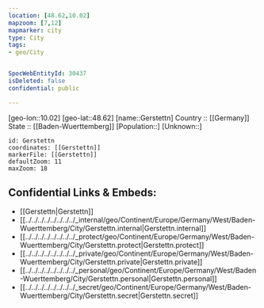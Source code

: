 ```yaml
---
location: [48.62,10.02] 
mapzoom: [7,12] 
mapmarker: city 
type: City
tags:
- geo/City


SpocWebEntityId: 30437
isDeleted: false
confidential: public

---
```

[geo-lon::10.02] 
[geo-lat::48.62] 
[name::Gerstettn] 
Country :: [[Germany]]  
State :: [[Baden-Wuerttemberg]] 
[Population::] 
[Unknown::] 


```leaflet
id: Gerstettn
coordinates: [[Gerstettn]] 
markerFile: [[Gerstettn]] 
defaultZoom: 11 
maxZoom: 18
```


## Confidential Links & Embeds: 
- [[Gerstettn|Gerstettn]]  
- [[../../../../../../../../_internal/geo/Continent/Europe/Germany/West/Baden-Wuerttemberg/City/Gerstettn.internal|Gerstettn.internal]] 
- [[../../../../../../../../_protect/geo/Continent/Europe/Germany/West/Baden-Wuerttemberg/City/Gerstettn.protect|Gerstettn.protect]] 
- [[../../../../../../../../_private/geo/Continent/Europe/Germany/West/Baden-Wuerttemberg/City/Gerstettn.private|Gerstettn.private]] 
- [[../../../../../../../../_personal/geo/Continent/Europe/Germany/West/Baden-Wuerttemberg/City/Gerstettn.personal|Gerstettn.personal]] 
- [[../../../../../../../../_secret/geo/Continent/Europe/Germany/West/Baden-Wuerttemberg/City/Gerstettn.secret|Gerstettn.secret]] 
